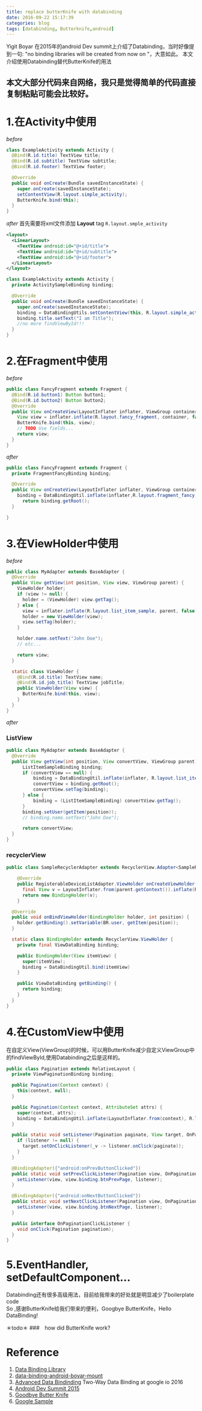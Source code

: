 ```yaml
---
title: replace butterKnife with databinding
date: 2016-09-22 15:17:39
categories: blog 
tags: [databinding, Butterknife,android]
---
```



Yigit Boyar 在2015年的android Dev summit上介绍了Databinding，当时好像提到一句:
"no binding libraries will be created from now on "，大意如此。
本文介绍使用Databinding替代ButterKnife的用法
## 本文大部分代码来自网络，我只是觉得简单的代码直接复制粘贴可能会比较好。
<!--more-->

# 1.在Activity中使用
*before*
```java
class ExampleActivity extends Activity {
  @Bind(R.id.title) TextView title;
  @Bind(R.id.subtitle) TextView subtitle;
  @Bind(R.id.footer) TextView footer;

  @Override
  public void onCreate(Bundle savedInstanceState) {
    super.onCreate(savedInstanceState);
    setContentView(R.layout.simple_activity);
    ButterKnife.bind(this);
  }
}
```
*after*
首先需要将xml文件添加 **Layout** tag 
`R.layout.smple_activity`
```xml
<layout>
  <LinearLayout>
    <TextView android:id="@+id/title">
    <TextView android:id="@+id/subtitle">
    <TextView android:id="@+id/footer">
  </LinearLayout>
</layout>
```
```java
class ExampleActivity extends Activity {
  private ActivitySampleBinding binding;

  @Override
  public void onCreate(Bundle savedInstanceState) {
    super.onCreate(savedInstanceState);
    binding = DataBindingUtils.setContentView(this, R.layout.simple_activity);
    binding.title.setText("I am Title");
    //no more findViewById!!!
  }
}
```

# 2.在Fragment中使用
*before*
```java
public class FancyFragment extends Fragment {
  @Bind(R.id.button1) Button button1;
  @Bind(R.id.button2) Button button2;
  @Override
  public View onCreateView(LayoutInflater inflater, ViewGroup container, Bundle savedInstanceState) {
    View view = inflater.inflate(R.layout.fancy_fragment, container, false);
    ButterKnife.bind(this, view);
    // TODO Use fields...
    return view;
  }
}
```

*after*
```java
public class FancyFragment extends Fragment {
  private FragmentFancyBinding binding;

  @Override
  public View onCreateView(LayoutInflater inflater, ViewGroup container, Bundle savedInstanceState) {
    binding = DataBindingUtil.inflate(inflater,R.layout.fragment_fancy, container, false);
	  return binding.getRoot();
  }

}
```

# 3.在ViewHolder中使用

*before*
```java
public class MyAdapter extends BaseAdapter {
  @Override
  public View getView(int position, View view, ViewGroup parent) {
    ViewHolder holder;
    if (view != null) {
      holder = (ViewHolder) view.getTag();
    } else {
      view = inflater.inflate(R.layout.list_item_sample, parent, false);
      holder = new ViewHolder(view);
      view.setTag(holder);
    }

    holder.name.setText("John Doe");
    // etc...

    return view;
  }

  static class ViewHolder {
    @Bind(R.id.title) TextView name;
    @Bind(R.id.job_title) TextView jobTitle;
    public ViewHolder(View view) {
      ButterKnife.bind(this, view);
    }
  }
}
```

*after*
### ListView 
```java
public class MyAdapter extends BaseAdapter {
  @Override
  public View getView(int position, View convertView, ViewGroup parent) {
      ListItemSampleBinding binding;
      if (convertView == null) {
          binding = DataBindingUtil.inflate(inflater, R.layout.list_item_sample, parent, false);
          convertView = binding.getRoot();
          convertView.setTag(binding);
      } else {
          binding = (ListItemSampleBinding) convertView.getTag();
      }
      binding.setUser(getItem(position));
      // binding.name.setText("John Doe");

      return convertView;
  }
}
```

### recyclerView
```java
public class SampleRecyclerAdapter extends RecyclerView.Adapter<SampleRecyclerAdapter.BindingHolder> {

    @Override
    public RegisterableDeviceListAdapter.ViewHolder onCreateViewHolder(ViewGroup parent, int viewType) {
      final View v = LayoutInflater.from(parent.getContext()).inflate(R.layout.list_item_sample, parent, false);
      return new BindingHolder(v);
    }

  @Override
  public void onBindViewHolder(BindingHolder holder, int position) {
    holder.getBinding().setVariable(BR.user, getItem(position));
  }

  static class BindingHolder extends RecyclerView.ViewHolder {
    private final ViewDataBinding binding;

    public BindingHolder(View itemView) {
      super(itemView);
      binding = DataBindingUtil.bind(itemView)
    }

    public ViewDataBinding getBinding() {
      return binding;
    }
  }
}
```

# 4.在CustomView中使用
在自定义View(ViewGroup)的时候，可以用ButterKnife减少自定义ViewGroup中的findViewById,使用Databinding之后是这样的。
```java
public class Pagination extends RelativeLayout {
  private ViewPaginationBinding binding;

  public Pagination(Context context) {
    this(context, null);
  }

  public Pagination(Context context, AttributeSet attrs) {
    super(context, attrs);
    binding = DataBindingUtil.inflate(LayoutInflater.from(context), R.layout.view_pagination, this, true);
  }

  public static void setListener(Pagination paginate, View target, OnPaginationClickListener listener) {
    if (listener != null) {
      target.setOnClickListener(_v -> listener.onClick(paginate));
    }
  }

  @BindingAdapter({"android:onPrevButtonClicked"})
  public static void setPrevClickListener(Pagination view, OnPaginationClickListener listener) {
    setListener(view, view.binding.btnPrevPage, listener);
  }

  @BindingAdapter({"android:onNextButtonClicked"})
  public static void setNextClickListener(Pagination view, OnPaginationClickListener listener) {
    setListener(view, view.binding.btnNextPage, listener);
  }

  public interface OnPaginationClickListener {
    void onClick(Pagination pagination);
  }
}
```

# 5.EventHandler, setDefaultComponent...</br>
Databinding还有很多高级用法，目前给我带来的好处就是明显减少了boilerplate code </br>
So ,感谢ButterKnife给我们带来的便利，Googbye ButterKnife，Hello DataBinding!

＊todo＊ 
###　how did ButterKnife work?

# Reference

 1. [Data Binding Library](https://developer.android.com/topic/libraries/data-binding/index.html)
 2. [data-binding-android-boyar-mount](https://realm.io/cn/news/data-binding-android-boyar-mount/) 
 3. [Advanced Data Bindinding](https://www.youtube.com/watch?v=DAmMN7m3wLU) Two-Way Data Binding at google io 2016
 4. [Android Dev Summit 2015](https://www.youtube.com/watch?v=NBbeQMOcnZ0)
 5. [Goodbye Butter Knife](http://qiita.com/izumin5210/items/2784576d86ce6b9b51e6)
 6. [Google Sample](https://github.com/google/android-ui-toolkit-demos)
 
